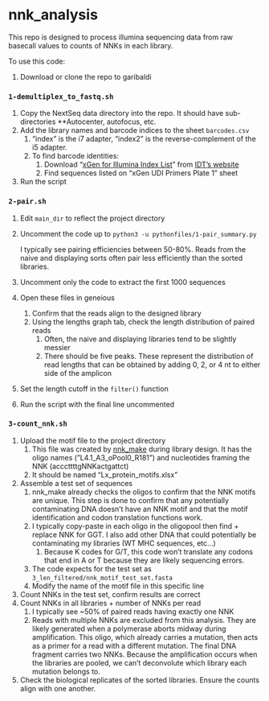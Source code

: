 # nnk_analysis

This repo is designed to process illumina sequencing data from raw basecall values to counts of NNKs in each library.

To use this code:

1. Download or clone the repo to garibaldi

### `1-demultiplex_to_fastq.sh`

1. Copy the NextSeq data directory into the repo. It should have sub-directories **Autocenter, autofocus, etc. 
2. Add the library names and barcode indices to the sheet `barcodes.csv`
    1. “index” is the i7 adapter, “index2” is the reverse-complement of the i5 adapter.
    2. To find barcode identities:
        1. Download “[xGen for Illumina Index List](https://sfvideo.blob.core.windows.net/sitefinity/docs/default-source/supplementary-product-info/idt-master-index-list.xlsx?sfvrsn=8df8e307_12)” from [IDT’s website](https://www.idtdna.com/pages/products/next-generation-sequencing/workflow/xgen-ngs-library-preparation/ngs-adapters-indexing-primers/adapters-indexing-primers-for-illumina)
        2. Find sequences listed on “xGen UDI Primers Plate 1” sheet
3. Run the script

### `2-pair.sh`

1. Edit `main_dir` to reflect the project directory
2. Uncomment the code up to `python3 -u pythonfiles/1-pair_summary.py`
    
    I typically see pairing efficiencies between 50-80%. Reads from the naive and displaying sorts often pair less efficiently than the sorted libraries.
    
3. Uncomment only the code to extract the first 1000 sequences
4. Open these files in geneious
    1. Confirm that the reads align to the designed library
    2. Using the lengths graph tab, check the length distribution of paired reads
        1. Often, the naive and displaying libraries tend to be slightly messier
        2. There should be five peaks. These represent the distribution of read lengths that can be obtained by adding 0, 2, or 4 nt to either side of the amplicon
5. Set the length cutoff in the `filter()` function
6. Run the script with the final line uncommented

### `3-count_nnk.sh`

1. Upload the motif file to the project directory
    1. This file was created by [nnk_make](https://github.com/sarit-radak/nnk_make) during library design. It has the oligo names (”L4.1_A3_oPool0_R181”) and nucleotides framing the NNK (acccttttgNNKactgattct)
    2. It should be named “Lx_protein_motifs.xlsx”
2. Assemble a test set of sequences
    1. nnk_make already checks the oligos to confirm that the NNK motifs are unique. This step is done to confirm that any potentially contaminating DNA doesn’t have an NNK motif and that the motif identification and codon translation functions work.
    2. I typically copy-paste in each oligo in the oligopool then find + replace NNK for GGT. I also add other DNA that could potentially be contaminating my libraries (WT MHC sequences, etc…)
        1. Because K codes for G/T, this code won’t translate any codons that end in A or T because they are likely sequencing errors.
    3. The code expects for the test set as `3_len_filtered/nnk_motif_test_set.fasta`
    4. Modify the name of the motif file in this specific line
3. Count NNKs in the test set, confirm results are correct
4. Count NNKs in all libraries + number of NNKs per read
    1. I typically see ~50% of paired reads having exactly one NNK
    2. Reads with multiple NNKs are excluded from this analysis. They are likely generated when a polymerase aborts midway during amplification. This oligo, which already carries a mutation, then acts as a primer for a read with a different mutation. The final DNA fragment carries two NNKs. Because the amplification occurs when the libraries are pooled, we can’t deconvolute which library each mutation belongs to.
5. Check the biological replicates of the sorted libraries. Ensure the counts align with one another.